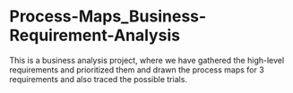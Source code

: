 # Process-Maps_Business-Requirement-Analysis
This is a business analysis project, where we have gathered the high-level requirements and prioritized them and drawn the process maps for 3 requirements and also traced the possible trials.

